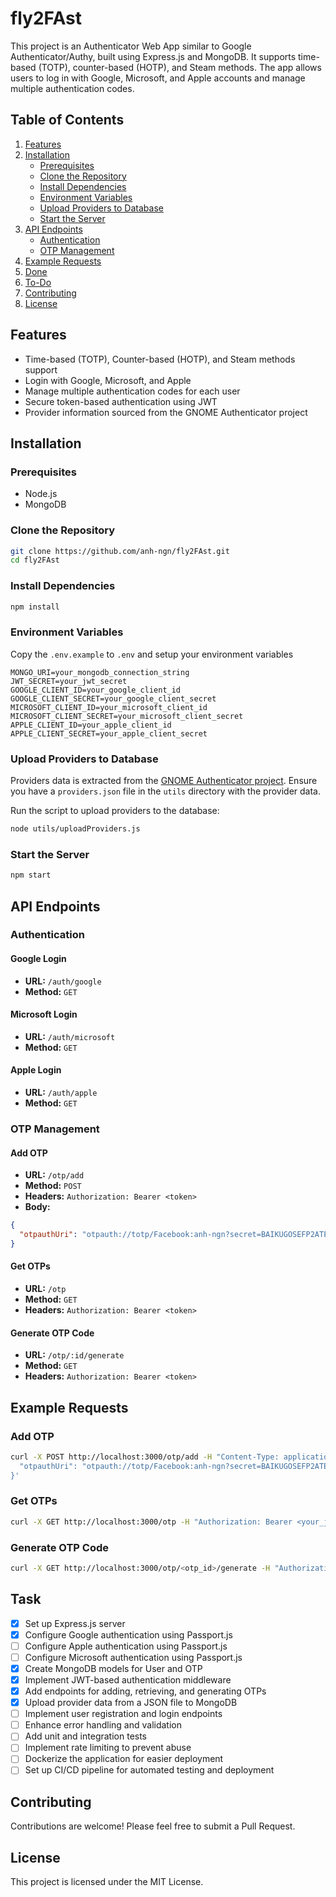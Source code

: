 # fly2FAst

This project is an Authenticator Web App similar to Google Authenticator/Authy, built using Express.js and MongoDB. It supports time-based (TOTP), counter-based (HOTP), and Steam methods. The app allows users to log in with Google, Microsoft, and Apple accounts and manage multiple authentication codes.

## Table of Contents

1. [Features](#features)
2. [Installation](#installation)
   - [Prerequisites](#prerequisites)
   - [Clone the Repository](#clone-the-repository)
   - [Install Dependencies](#install-dependencies)
   - [Environment Variables](#environment-variables)
   - [Upload Providers to Database](#upload-providers-to-database)
   - [Start the Server](#start-the-server)
3. [API Endpoints](#api-endpoints)
   - [Authentication](#authentication)
   - [OTP Management](#otp-management)
4. [Example Requests](#example-requests)
5. [Done](#done)
6. [To-Do](#to-do)
7. [Contributing](#contributing)
8. [License](#license)

## Features

- Time-based (TOTP), Counter-based (HOTP), and Steam methods support
- Login with Google, Microsoft, and Apple
- Manage multiple authentication codes for each user
- Secure token-based authentication using JWT
- Provider information sourced from the GNOME Authenticator project

## Installation

### Prerequisites

- Node.js
- MongoDB

### Clone the Repository

```sh
git clone https://github.com/anh-ngn/fly2FAst.git
cd fly2FAst
```

### Install Dependencies

```sh
npm install
```

### Environment Variables

Copy the `.env.example` to `.env` and setup your environment variables

```plaintext
MONGO_URI=your_mongodb_connection_string
JWT_SECRET=your_jwt_secret
GOOGLE_CLIENT_ID=your_google_client_id
GOOGLE_CLIENT_SECRET=your_google_client_secret
MICROSOFT_CLIENT_ID=your_microsoft_client_id
MICROSOFT_CLIENT_SECRET=your_microsoft_client_secret
APPLE_CLIENT_ID=your_apple_client_id
APPLE_CLIENT_SECRET=your_apple_client_secret
```

### Upload Providers to Database

Providers data is extracted from the [GNOME Authenticator project](https://apps.gnome.org/Authenticator/). Ensure you have a `providers.json` file in the `utils` directory with the provider data.

Run the script to upload providers to the database:

```sh
node utils/uploadProviders.js
```

### Start the Server

```sh
npm start
```

## API Endpoints

### Authentication

#### Google Login

- **URL:** `/auth/google`
- **Method:** `GET`

#### Microsoft Login

- **URL:** `/auth/microsoft`
- **Method:** `GET`

#### Apple Login

- **URL:** `/auth/apple`
- **Method:** `GET`

### OTP Management

#### Add OTP

- **URL:** `/otp/add`
- **Method:** `POST`
- **Headers:** `Authorization: Bearer <token>`
- **Body:**

```json
{
  "otpauthUri": "otpauth://totp/Facebook:anh-ngn?secret=BAIKUGOSEFP2ATES&issuer=Facebook"
}
```

#### Get OTPs

- **URL:** `/otp`
- **Method:** `GET`
- **Headers:** `Authorization: Bearer <token>`

#### Generate OTP Code

- **URL:** `/otp/:id/generate`
- **Method:** `GET`
- **Headers:** `Authorization: Bearer <token>`

## Example Requests

### Add OTP

```sh
curl -X POST http://localhost:3000/otp/add -H "Content-Type: application/json" -H "Authorization: Bearer <your_jwt_token>" -d '{
  "otpauthUri": "otpauth://totp/Facebook:anh-ngn?secret=BAIKUGOSEFP2ATES&issuer=Facebook"
}'
```

### Get OTPs

```sh
curl -X GET http://localhost:3000/otp -H "Authorization: Bearer <your_jwt_token>"
```

### Generate OTP Code

```sh
curl -X GET http://localhost:3000/otp/<otp_id>/generate -H "Authorization: Bearer <your_jwt_token>"
```

## Task

- [x] Set up Express.js server
- [x] Configure Google authentication using Passport.js
- [ ] Configure Apple authentication using Passport.js
- [ ] Configure Microsoft authentication using Passport.js
- [x] Create MongoDB models for User and OTP
- [x] Implement JWT-based authentication middleware
- [x] Add endpoints for adding, retrieving, and generating OTPs
- [x] Upload provider data from a JSON file to MongoDB
- [ ] Implement user registration and login endpoints
- [ ] Enhance error handling and validation
- [ ] Add unit and integration tests
- [ ] Implement rate limiting to prevent abuse
- [ ] Dockerize the application for easier deployment
- [ ] Set up CI/CD pipeline for automated testing and deployment

## Contributing

Contributions are welcome! Please feel free to submit a Pull Request.

## License

This project is licensed under the MIT License.
